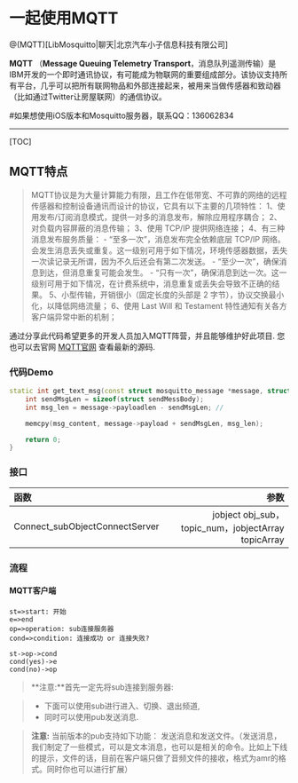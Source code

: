 
# 一起使用MQTT

@(MQTT)[LibMosquitto|聊天|北京汽车小子信息科技有限公司]

**MQTT** （**Message Queuing Telemetry Transport**，消息队列遥测传输）是IBM开发的一个即时通讯协议，有可能成为物联网的重要组成部分。该协议支持所有平台，几乎可以把所有联网物品和外部连接起来，被用来当做传感器和致动器（比如通过Twitter让房屋联网）的通信协议。


#如果想使用iOS版本和Mosquitto服务器，联系QQ：136062834

----------

[TOC]

## MQTT特点

>MQTT协议是为大量计算能力有限，且工作在低带宽、不可靠的网络的远程传感器和控制设备通讯而设计的协议，它具有以下主要的几项特性：
  1、使用发布/订阅消息模式，提供一对多的消息发布，解除应用程序耦合；
  2、对负载内容屏蔽的消息传输；
  3、使用 TCP/IP 提供网络连接；
  4、有三种消息发布服务质量：
		  - “至多一次”，消息发布完全依赖底层 TCP/IP 网络。会发生消息丢失或重复。这一级别可用于如下情况，环境传感器数据，丢失一次读记录无所谓，因为不久后还会有第二次发送。
		- “至少一次”，确保消息到达，但消息重复可能会发生。
		- “只有一次”，确保消息到达一次。这一级别可用于如下情况，在计费系统中，消息重复或丢失会导致不正确的结果。
5、小型传输，开销很小（固定长度的头部是 2 字节），协议交换最小化，以降低网络流量；
6、使用 Last Will 和 Testament 特性通知有关各方客户端异常中断的机制；

通过分享此代码希望更多的开发人员加入MQTT阵营，并且能够维护好此项目. 您也可以去官网 [MQTT官网](http://mqtt.org) 查看最新的源码.

### 代码Demo
```cpp
static int get_text_msg(const struct mosquitto_message *message, struct mosq_config *getcfg, char msg_content[]) {
	int sendMsgLen = sizeof(struct sendMessBody);
	int msg_len = message->payloadlen - sendMsgLen; //

	memcpy(msg_content, message->payload + sendMsgLen, msg_len);

	return 0;
}
```

### 接口
| 函数      |    参数 |
| :-------- | --------:|
| Connect_subObjectConnectServer | jobject obj_sub，topic_num，jobjectArray topicArray |


### 流程
#### MQTT客户端
```flow
st=>start: 开始
e=>end
op=>operation: sub连接服务器
cond=>condition: 连接成功 or 连接失败?

st->op->cond
cond(yes)->e
cond(no)->op
```


> **注意:**首先一定先将sub连接到服务器:

> - 下面可以使用sub进行进入、切换、退出频道,
> - 同时可以使用pub发送消息.


> **注意:** 当前版本的pub支持如下功能：
> 发送消息和发送文件。（发送消息，我们制定了一些模式，可以是文本消息，也可以是相关的命令。比如上下线的提示，文件的话，目前在客户端只做了音频文件的接收，格式为amr的格式。同时你也可以进行扩展）



